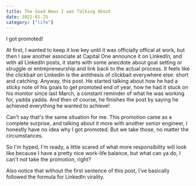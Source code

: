 ```yaml
---
title: The Good News I was Talking About
date: 2021-01-25
category: ["life"]
---
```


I got promoted!

At first, I wanted to keep it low key until it was officially offical at work, but then I saw another associate at Capital One announce it on LinkedIn, and with all LinkedIn posts, it starts with some anecdote about goal setting or struggle or entrepreneurship and link back to the actual process. It feels like the clickbait on Linkedin is the antithesis of clickbait everywhere else: short and catching. Anyway, this post. He started talking about how he had a sticky note of his goals to get promoted end of year, how he had it stuck on his monitor since last March, a constant reminder of what he was working for, yadda yadda. And then of course, he finishes the post by saying he achieved everything he wanted to achieve!

Can't say that's the same situation for me. This promotion came as a complete surprise, and talking about it more with another senior engineer, I honestly have no idea why I got promoted. But we take those, no matter the circumstances.

So I'm hyped, I'm ready, a little scared of what more responsibility will look like because I have a pretty nice work-life balance, but what can ya do, I can't *not* take the promotion, right?

Also notice that without the first sentence of this post, I've basically followed the formula for LinkedIn virality.